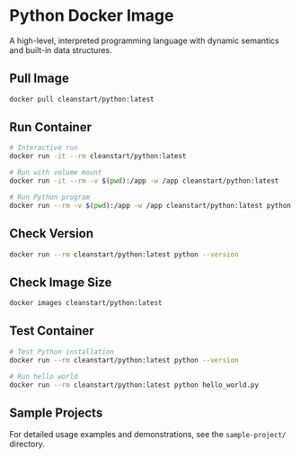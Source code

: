 # Python Docker Image

A high-level, interpreted programming language with dynamic semantics and built-in data structures.

## Pull Image
```bash
docker pull cleanstart/python:latest
```

## Run Container
```bash
# Interactive run
docker run -it --rm cleanstart/python:latest

# Run with volume mount
docker run -it --rm -v $(pwd):/app -w /app cleanstart/python:latest

# Run Python program
docker run --rm -v $(pwd):/app -w /app cleanstart/python:latest python hello_world.py
```

## Check Version
```bash
docker run --rm cleanstart/python:latest python --version
```

## Check Image Size
```bash
docker images cleanstart/python:latest
```

## Test Container
```bash
# Test Python installation
docker run --rm cleanstart/python:latest python --version

# Run hello world
docker run --rm cleanstart/python:latest python hello_world.py
```

## Sample Projects
For detailed usage examples and demonstrations, see the `sample-project/` directory.
